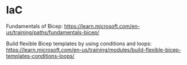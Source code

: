 # IaC

Fundamentals of Bicep: https://learn.microsoft.com/en-us/training/paths/fundamentals-bicep/
  
Build flexible Bicep templates by using conditions and loops: https://learn.microsoft.com/en-us/training/modules/build-flexible-bicep-templates-conditions-loops/
